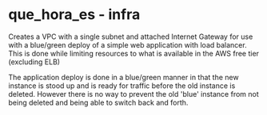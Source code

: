 # que_hora_es - infra

Creates a VPC with a single subnet and attached Internet Gateway for use with a blue/green deploy of a simple web application with load balancer. This is done while limiting resources to what is available in the AWS free tier (excluding ELB)

The application deploy is done in a blue/green manner in that the new instance is stood up and is ready for traffic before the old instance is deleted. However there is no way to prevent the old 'blue' instance from not being deleted and being able to switch back and forth. 